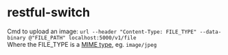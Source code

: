 # restful-switch

Cmd to upload an image: `url --header "Content-Type: FILE_TYPE" --data-binary @"FILE_PATH" localhost:5000/v1/file`  
Where the FILE_TYPE is a [MIME type](https://developer.mozilla.org/en-US/docs/Web/HTTP/Basics_of_HTTP/MIME_types),
eg. `image/jpeg`
